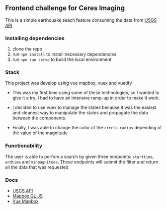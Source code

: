 
## Frontend challenge for Ceres Imaging

This is a simple earthquake seach feature consuming the data from [USGS API](https://earthquake.usgs.gov/fdsnws/event/1/#parameters)

### Installing dependencies

1. clone the repo
2. run `npm install` to install necessary dependencies
3. run `npm run serve` to build the local environment

### Stack

This project was develop using vue mapbox, vuex and vuetify

- This was my first time using some of these technologies, so I wanted to give it a try. I had to have an intensive ramp-up in order to make it work.

- I decided to use vuex to manage the states because it was the easiest and cleanest way to manipulate the states and propagate the data between the components.

- Finally, I was able to change the color of the `circle-radius` depending of the value of the magnitude 

### Functionability

The user is able to perfom a search by given three endpoints: `starttime`, `endtime` and `minmagnitude`. These endpoints will submit the filter and return all the data that was requested

### Docs

- [USGS API](https://earthquake.usgs.gov/fdsnws/event/1/#parameters)
- [Mapbox GL JS](https://docs.mapbox.com/mapbox-gl-js/api/)
- [Vue Mapbox](https://vue-mapbox-gl.meta.fr/)